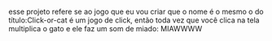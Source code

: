 esse projeto refere se ao jogo que eu vou criar que o nome é o mesmo o do título:Click-or-cat
é um jogo de click, então toda vez que você clica na tela multiplica o gato e ele faz um som de miado: MIAWWWW
